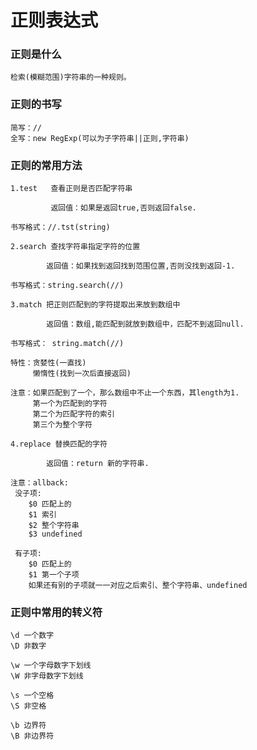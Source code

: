 #	正则表达式

###	正则是什么

	检索(模糊范围)字符串的一种规则。
###	正则的书写
	简写：//
	全写：new RegExp(可以为子字符串||正则,字符串)

###	正则的常用方法

	1.test   查看正则是否匹配字符串
	
			 返回值：如果是返回true,否则返回false.

	书写格式：//.tst(string)

	2.search 查找字符串指定字符的位置

			返回值：如果找到返回找到范围位置,否则没找到返回-1.

	书写格式：string.search(//)

	3.match 把正则匹配到的字符提取出来放到数组中

			返回值：数组,能匹配到就放到数组中，匹配不到返回null.

	书写格式： string.match(//)

	特性：贪婪性(一直找)
		 懒惰性(找到一次后直接返回)

	注意：如果匹配到了一个，那么数组中不止一个东西，其length为1.
		 第一个为匹配到的字符
		 第二个为匹配字符的索引
		 第三个为整个字符

	4.replace 替换匹配的字符

			返回值：return 新的字符串.

	注意：allback:
   	 没子项:
		$0 匹配上的
		$1 索引
		$2 整个字符串
		$3 undefined

     有子项:
		$0 匹配上的
		$1 第一个子项
		如果还有别的子项就一一对应之后索引、整个字符串、undefined

###	正则中常用的转义符
	
	\d 一个数字
	\D 非数字

	\w 一个字母数字下划线
	\W 非字母数字下划线

	\s 一个空格
	\S 非空格
	
	\b 边界符
	\B 非边界符
	